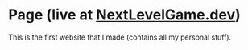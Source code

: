 # Page (live at [NextLevelGame.dev](https://nextlevelgame.dev/))

This is the first website that I made (contains all my personal stuff).
